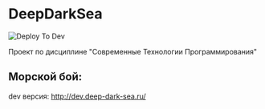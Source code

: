 # DeepDarkSea

![Deploy To Dev](https://github.com/AzizSuf/DeepDarkSea/actions/workflows/deploy_to_dev.yml/badge.svg)

Проект по дисциплине "Современные Технологии Программирования"
## Морской бой:
dev версия: http://dev.deep-dark-sea.ru/
